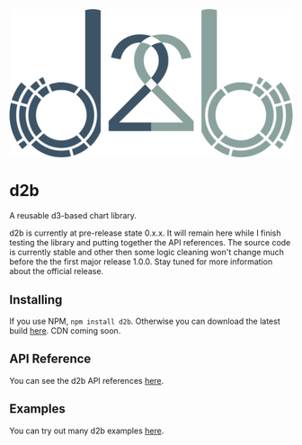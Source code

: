 ![d2b](docs/images/logo.png)

# d2b

A reusable d3-based chart library.

d2b is currently at pre-release state 0.x.x. It will remain here while I finish testing the library and putting together the API references. The source code is currently stable and other then some logic cleaning won't change much before the the first major release 1.0.0. Stay tuned for more information about the official release.

## Installing

If you use NPM, `npm install d2b`. Otherwise you can download the latest build [here](https://github.com/d2bjs/d2b). CDN coming soon.

## API Reference

You can see the d2b API references [here](http://docs.d2bjs.org).

## Examples

You can try out many d2b examples [here](http://d2bjs.org).
